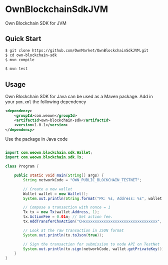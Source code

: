 # OwnBlockchainSdkJVM

Own Blockchain SDK for JVM

## Quick Start

```bash
$ git clone https://github.com/OwnMarket/OwnBlockchainSdkJVM.git
$ cd own-blockchain-sdk
$ mvn compile
```

```bash
$ mvn test
```

## Usage

Own Blockchain SDK for Java can be used as a Maven package.
Add in your ```pom.xml``` the following dependency 
```xml
<dependency>
    <groupId>com.weown</groupId>
    <artifactId>own-blockchain-sdk</artifactId>
    <version>1.0.1</version>
</dependency>
```

Use the package in Java code

```java

import com.weown.blockchain.sdk.Wallet;
import com.weown.blockchain.sdk.Tx;

class Program {

    public static void main(String[] args) {
        String networkCode = "OWN_PUBLIC_BLOCKCHAIN_TESTNET";

        // Create a new wallet
        Wallet wallet = new Wallet();
        System.out.println(String.format("PK: %s, Address: %s", wallet.getPrivateKey(), wallet.getAddress()));

        // Compose a transaction with nonce = 1
        Tx tx = new Tx(wallet.Address, 1);
        tx.ActionFee = 0.01m; // Set action fee.
        tx.AddTransferChxAction("CHxxxxxxxxxxxxxxxxxxxxxxxxxxxxxxxxx", 100); // Transfer 100 CHX to CHxxx... address.    

        // Look at the raw transaction in JSON format
        System.out.println(tx.toJson(true));

        // Sign the transaction for submission to node API on TestNet
        System.out.println(tx.sign(networkCode, wallet.getPrivateKey()).toJson(false));        
    }    
}
```

